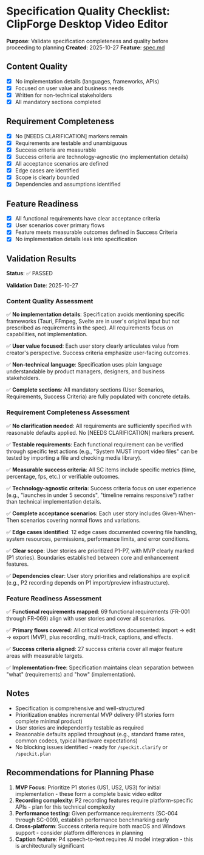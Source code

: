 # Specification Quality Checklist: ClipForge Desktop Video Editor

**Purpose**: Validate specification completeness and quality before proceeding to planning
**Created**: 2025-10-27
**Feature**: [spec.md](../spec.md)

## Content Quality

- [x] No implementation details (languages, frameworks, APIs)
- [x] Focused on user value and business needs
- [x] Written for non-technical stakeholders
- [x] All mandatory sections completed

## Requirement Completeness

- [x] No [NEEDS CLARIFICATION] markers remain
- [x] Requirements are testable and unambiguous
- [x] Success criteria are measurable
- [x] Success criteria are technology-agnostic (no implementation details)
- [x] All acceptance scenarios are defined
- [x] Edge cases are identified
- [x] Scope is clearly bounded
- [x] Dependencies and assumptions identified

## Feature Readiness

- [x] All functional requirements have clear acceptance criteria
- [x] User scenarios cover primary flows
- [x] Feature meets measurable outcomes defined in Success Criteria
- [x] No implementation details leak into specification

## Validation Results

**Status**: ✅ PASSED

**Validation Date**: 2025-10-27

### Content Quality Assessment

✅ **No implementation details**: Specification avoids mentioning specific frameworks (Tauri, FFmpeg, Svelte are in user's original input but not prescribed as requirements in the spec). All requirements focus on capabilities, not implementation.

✅ **User value focused**: Each user story clearly articulates value from creator's perspective. Success criteria emphasize user-facing outcomes.

✅ **Non-technical language**: Specification uses plain language understandable by product managers, designers, and business stakeholders.

✅ **Complete sections**: All mandatory sections (User Scenarios, Requirements, Success Criteria) are fully populated with concrete details.

### Requirement Completeness Assessment

✅ **No clarification needed**: All requirements are sufficiently specified with reasonable defaults applied. No [NEEDS CLARIFICATION] markers present.

✅ **Testable requirements**: Each functional requirement can be verified through specific test actions (e.g., "System MUST import video files" can be tested by importing a file and checking media library).

✅ **Measurable success criteria**: All SC items include specific metrics (time, percentage, fps, etc.) or verifiable outcomes.

✅ **Technology-agnostic criteria**: Success criteria focus on user experience (e.g., "launches in under 5 seconds", "timeline remains responsive") rather than technical implementation details.

✅ **Complete acceptance scenarios**: Each user story includes Given-When-Then scenarios covering normal flows and variations.

✅ **Edge cases identified**: 12 edge cases documented covering file handling, system resources, permissions, performance limits, and error conditions.

✅ **Clear scope**: User stories are prioritized P1-P7, with MVP clearly marked (P1 stories). Boundaries established between core and enhancement features.

✅ **Dependencies clear**: User story priorities and relationships are explicit (e.g., P2 recording depends on P1 import/preview infrastructure).

### Feature Readiness Assessment

✅ **Functional requirements mapped**: 69 functional requirements (FR-001 through FR-069) align with user stories and cover all scenarios.

✅ **Primary flows covered**: All critical workflows documented: import → edit → export (MVP), plus recording, multi-track, captions, and effects.

✅ **Success criteria aligned**: 27 success criteria cover all major feature areas with measurable targets.

✅ **Implementation-free**: Specification maintains clean separation between "what" (requirements) and "how" (implementation).

## Notes

- Specification is comprehensive and well-structured
- Prioritization enables incremental MVP delivery (P1 stories form complete minimal product)
- User stories are independently testable as required
- Reasonable defaults applied throughout (e.g., standard frame rates, common codecs, typical hardware expectations)
- No blocking issues identified - ready for `/speckit.clarify` or `/speckit.plan`

## Recommendations for Planning Phase

1. **MVP Focus**: Prioritize P1 stories (US1, US2, US3) for initial implementation - these form a complete basic video editor
2. **Recording complexity**: P2 recording features require platform-specific APIs - plan for this technical complexity
3. **Performance testing**: Given performance requirements (SC-004 through SC-009), establish performance benchmarking early
4. **Cross-platform**: Success criteria require both macOS and Windows support - consider platform differences in planning
5. **Caption feature**: P4 speech-to-text requires AI model integration - this is architecturally significant
